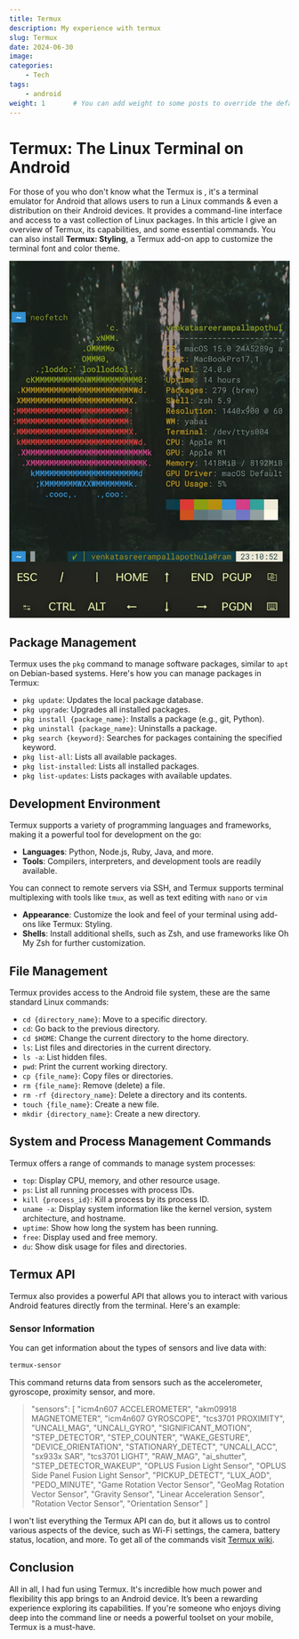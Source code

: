```yaml
---
title: Termux
description: My experience with termux
slug: Termux
date: 2024-06-30
image:
categories:
    - Tech
tags:
    - android
weight: 1       # You can add weight to some posts to override the default sorting (date descending)
---
```


# Termux: The Linux Terminal on Android

For those of you who don't know what the Termux is , it's a terminal emulator for Android that allows users to run a Linux commands & even a distribution on their Android devices. It provides a command-line interface and access to a vast collection of Linux packages. In this article I give an overview of Termux, its capabilities, and some essential commands.
You can also install **Termux: Styling**, a Termux add-on app to customize the terminal font and color theme.

![Termux](termux.webp "Termux") 

## Package Management

Termux uses the `pkg` command to manage software packages, similar to `apt` on Debian-based systems. Here's how you can manage packages in Termux:

- `pkg update`: Updates the local package database.
- `pkg upgrade`: Upgrades all installed packages.
- `pkg install {package_name}`: Installs a package (e.g., git, Python).
- `pkg uninstall {package_name}`: Uninstalls a package.
- `pkg search {keyword}`: Searches for packages containing the specified keyword.
- `pkg list-all`: Lists all available packages.
- `pkg list-installed`: Lists all installed packages.
- `pkg list-updates`: Lists packages with available updates.

## Development Environment

Termux supports a variety of programming languages and frameworks, making it a powerful tool for development on the go:

- **Languages**: Python, Node.js, Ruby, Java, and more.
- **Tools**: Compilers, interpreters, and development tools are readily available.

You can connect to remote servers via SSH, and Termux supports terminal multiplexing with tools like `tmux`, as well as text editing with `nano` or `vim`

- **Appearance**: Customize the look and feel of your terminal using add-ons like Termux: Styling.
- **Shells**: Install additional shells, such as Zsh, and use frameworks like Oh My Zsh for further customization.

## File Management

Termux provides access to the Android file system, these are the same standard Linux commands:

- `cd {directory_name}`: Move to a specific directory.
- `cd`: Go back to the previous directory.
- `cd $HOME`: Change the current directory to the home directory.
- `ls`: List files and directories in the current directory.
- `ls -a`: List hidden files.
- `pwd`: Print the current working directory.
- `cp {file_name}`: Copy files or directories.
- `rm {file_name}`: Remove (delete) a file.
- `rm -rf {directory_name}`: Delete a directory and its contents.
- `touch {file_name}`: Create a new file.
- `mkdir {directory_name}`: Create a new directory.

## System and Process Management Commands

Termux offers a range of commands to manage system processes:

- `top`: Display CPU, memory, and other resource usage.
- `ps`: List all running processes with process IDs.
- `kill {process_id}`: Kill a process by its process ID.
- `uname -a`: Display system information like the kernel version, system architecture, and hostname.
- `uptime`: Show how long the system has been running.
- `free`: Display used and free memory.
- `du`: Show disk usage for files and directories.

## Termux API

Termux also provides a powerful API that allows you to interact with various Android features directly from the terminal. Here's an example:

### Sensor Information

You can get information about the types of sensors and live data with:

```bash
termux-sensor
```
This command returns data from sensors such as the accelerometer, gyroscope, proximity sensor, and more.

>"sensors": [    "icm4n607 ACCELEROMETER",    "akm09918 MAGNETOMETER",    "icm4n607 GYROSCOPE",    "tcs3701 PROXIMITY",    "UNCALI_MAG",    "UNCALI_GYRO",    "SIGNIFICANT_MOTION",    "STEP_DETECTOR",    "STEP_COUNTER",    "WAKE_GESTURE",    "DEVICE_ORIENTATION",    "STATIONARY_DETECT",    "UNCALI_ACC",    "sx933x SAR",    "tcs3701 LIGHT",    "RAW_MAG",    "ai_shutter",    "STEP_DETECTOR_WAKEUP",    "OPLUS Fusion Light Sensor",    "OPLUS Side Panel Fusion Light Sensor",    "PICKUP_DETECT",    "LUX_AOD",    "PEDO_MINUTE",    "Game Rotation Vector Sensor",    "GeoMag Rotation Vector Sensor",    "Gravity Sensor",    "Linear Acceleration Sensor",    "Rotation Vector Sensor",    "Orientation Sensor"  ]

I won't list everything the Termux API can do, but it allows us to control various aspects of the device, such as Wi-Fi settings, the camera, battery status, location, and more. To get all of the commands visit [Termux wiki](https://wiki.termux.com/wiki/Termux:API).

## Conclusion

All in all, I had fun using Termux. It's incredible how much power and flexibility this app brings to an Android device. It’s been a rewarding experience exploring its capabilities. If you're someone who enjoys diving deep into the command line or needs a powerful toolset on your mobile, Termux is a must-have.


